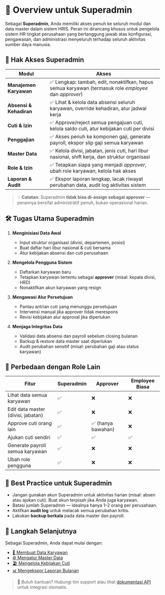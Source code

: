 # 👑 Overview untuk Superadmin

Sebagai **Superadmin**, Anda memiliki akses penuh ke seluruh modul dan data master dalam sistem HRIS. Peran ini dirancang khusus untuk pengelola sistem HR tingkat perusahaan yang bertanggung jawab atas konfigurasi, pengawasan, dan administrasi menyeluruh terhadap seluruh aktivitas sumber daya manusia.

## 🔑 Hak Akses Superadmin

| Modul | Akses |
|-------|--------|
| **Manajemen Karyawan** | ✅ Lengkap: tambah, edit, nonaktifkan, hapus semua karyawan (termasuk role *employee* dan *approver*) |
| **Absensi & Kehadiran** | ✅ Lihat & kelola data absensi seluruh karyawan, override kehadiran, atur jadwal kerja |
| **Cuti & Izin** | ✅ Approve/reject semua pengajuan cuti, kelola saldo cuti, atur kebijakan cuti per divisi |
| **Penggajian** | ✅ Akses penuh ke komponen gaji, generate payroll, ekspor slip gaji semua karyawan |
| **Master Data** | ✅ Kelola divisi, jabatan, jenis cuti, hari libur nasional, shift kerja, dan struktur organisasi |
| **Role & Izin** | ✅ Tetapkan siapa yang menjadi *approver*, ubah role karyawan, kelola hak akses |
| **Laporan & Audit** | ✅ Ekspor laporan lengkap, lacak riwayat perubahan data, audit log aktivitas sistem |

> 💡 **Catatan**: Superadmin **tidak bisa di-assign sebagai approver** — perannya bersifat administratif penuh, bukan operasional harian.

## 🛠️ Tugas Utama Superadmin

1. **Menginisiasi Data Awal**  
   - Input struktur organisasi (divisi, departemen, posisi)
   - Buat daftar hari libur nasional & cuti bersama
   - Atur kebijakan absensi dan cuti perusahaan

2. **Mengelola Pengguna Sistem**  
   - Daftarkan karyawan baru
   - Tetapkan karyawan tertentu sebagai **approver** (misal: kepala divisi, HRD)
   - Nonaktifkan akun karyawan yang resign

3. **Mengawasi Alur Persetujuan**  
   - Pantau antrian cuti yang menunggu persetujuan
   - Intervensi manual jika approver tidak merespons
   - Revisi kebijakan alur approval jika diperlukan

4. **Menjaga Integritas Data**  
   - Validasi data absensi dan payroll sebelum closing bulanan
   - Backup & restore data master saat diperlukan
   - Audit perubahan sensitif (misal: perubahan gaji atau status karyawan)

## 🔄 Perbedaan dengan Role Lain

| Fitur | Superadmin | Approver | Employee Biasa |
|-------|------------|----------|----------------|
| Lihat data semua karyawan | ✅ | ❌ | ❌ |
| Edit data master (divisi, jabatan) | ✅ | ❌ | ❌ |
| Approve cuti orang lain | ✅ | ✅ (hanya bawahan) | ❌ |
| Ajukan cuti sendiri | ✅ | ✅ | ✅ |
| Generate payroll semua karyawan | ✅ | ❌ | ❌ |
| Ubah role pengguna | ✅ | ❌ | ❌ |

## 📌 Best Practice untuk Superadmin

- Jangan gunakan akun Superadmin untuk aktivitas harian (misal: absen atau ajukan cuti). Buat akun terpisah jika Anda juga karyawan.
- Batasi jumlah Superadmin — idealnya hanya 1–2 orang per perusahaan.
- Aktifkan **audit log** untuk melacak semua perubahan kritis.
- Lakukan **backup berkala** pada data master dan payroll.

## 🚀 Langkah Selanjutnya

Sebagai Superadmin, Anda dapat mulai dengan:

- [👥 Membuat Data Karyawan](../manajemen-karyawan.md)
- [⚙️ Mengatur Master Data](../master-data.md)
- [🏖️ Mengelola Kebijakan Cuti](../cuti-izin.md)
- [📊 Mengekspor Laporan Bulanan](../laporan-analitik.md)

> 💬 Butuh bantuan? Hubungi tim support atau lihat [dokumentasi API](/api/overview) untuk integrasi otomatis.